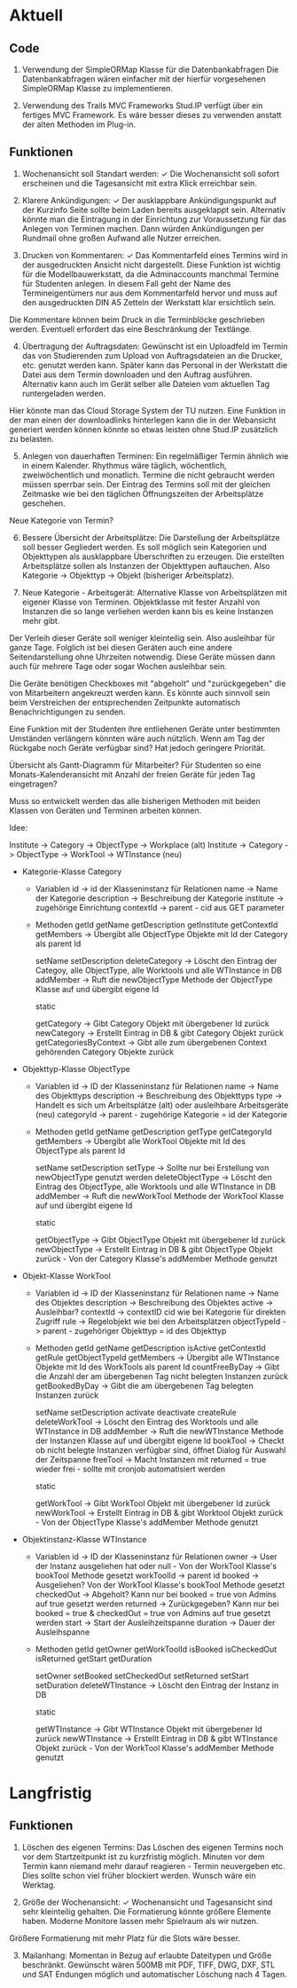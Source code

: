 # Aktuell

## Code

1. Verwendung der SimpleORMap Klasse für die Datenbankabfragen
Die Datenbankabfragen wären einfacher mit der hierfür vorgesehenen SimpleORMap Klasse zu implementieren.

2. Verwendung des Trails MVC Frameworks
Stud.IP verfügt über ein fertiges MVC Framework. Es wäre besser dieses zu verwenden anstatt der alten Methoden im Plug-in.

## Funktionen

1. Wochenansicht soll Standart werden: ✓
Die Wochenansicht soll sofort erscheinen und die Tagesansicht mit extra Klick erreichbar sein.

2. Klarere Ankündigungen: ✓
Der ausklappbare Ankündigungspunkt auf der Kurzinfo Seite sollte beim Laden bereits ausgeklappt sein. Alternativ könnte man die Eintragung in der Einrichtung zur Voraussetzung für das Anlegen von Terminen machen. Dann würden Ankündigungen per Rundmail ohne großen Aufwand alle Nutzer erreichen.

3. Drucken von Kommentaren: ✓
Das Kommentarfeld eines Termins wird in der ausgedruckten Ansicht nicht dargestellt. Diese Funktion ist wichtig für die Modellbauwerkstatt, da die Adminaccounts manchmal Termine für Studenten anlegen. In diesem Fall geht der Name des Termineigentümers nur aus dem Kommentarfeld hervor und muss auf den ausgedruckten DIN A5 Zetteln der Werkstatt klar ersichtlich sein.  

Die Kommentare können beim Druck in die Terminblöcke geschrieben werden. Eventuell erfordert das eine Beschränkung der Textlänge.

4. Übertragung der Auftragsdaten:
Gewünscht ist ein Uploadfeld im Termin das von Studierenden zum Upload von Auftragsdateien an die Drucker, etc. genutzt werden kann. Später kann das Personal in der Werkstatt die Datei aus dem Termin downloaden und den Auftrag ausführen. Alternativ kann auch im Gerät selber alle Dateien vom aktuellen Tag runtergeladen werden.

Hier könnte man das Cloud Storage System der TU nutzen. Eine Funktion in der man einen der downloadlinks hinterlegen kann die in der Webansicht generiert werden können könnte so etwas leisten ohne Stud.IP zusätzlich zu belasten.

5. Anlegen von dauerhaften Terminen:
Ein regelmäßiger Termin ähnlich wie in einem Kalender. Rhythmus wäre täglich, wöchentlich, zweiwöchentlich und monatlich. Termine die nicht gebraucht werden müssen sperrbar sein. Der Eintrag des Termins soll mit der gleichen Zeitmaske wie bei den täglichen Öffnungszeiten der Arbeitsplätze geschehen.  

Neue Kategorie von Termin?  

6. Bessere Übersicht der Arbeitsplätze:
Die Darstellung der Arbeitsplätze soll besser Gegliedert werden. Es soll möglich sein Kategorien und Objekttypen als ausklappbare Überschriften zu erzeugen. Die erstellten Arbeitsplätze sollen als Instanzen der Objekttypen auftauchen. Also Kategorie -> Objekttyp -> Objekt (bisheriger Arbeitsplatz).

7. Neue Kategorie - Arbeitsgerät:
Alternative Klasse von Arbeitsplätzen mit eigener Klasse von Terminen. Objektklasse mit fester Anzahl von Instanzen die so lange verliehen werden kann bis es keine Instanzen mehr gibt.

Der Verleih dieser Geräte soll weniger kleinteilig sein. Also ausleihbar für ganze Tage. Folglich ist bei diesen Geräten auch eine andere Seitendarstellung ohne Uhrzeiten notwendig. Diese Geräte müssen dann auch für mehrere Tage oder sogar Wochen ausleihbar sein.

Die Geräte benötigen Checkboxes mit "abgeholt" und "zurückgegeben" die von Mitarbeitern angekreuzt werden kann. Es könnte auch sinnvoll sein beim Verstreichen der entsprechenden Zeitpunkte automatisch Benachrichtigungen zu senden.

Eine Funktion mit der Studenten ihre entliehenen Geräte unter bestimmten Umständen verlängern könnten wäre auch nützlich. Wenn am Tag der Rückgabe noch Geräte verfügbar sind? Hat jedoch geringere Priorität.

Übersicht als Gantt-Diagramm für Mitarbeiter? Für Studenten so eine Monats-Kalenderansicht mit Anzahl der freien Geräte für jeden Tag eingetragen?

Muss so entwickelt werden das alle bisherigen Methoden mit beiden Klassen von Geräten und Terminen arbeiten können.

Idee:

Institute -> Category -> ObjectType -> Workplace (alt)
Institute -> Category -> ObjectType -> WorkTool -> WTInstance (neu)


- Kategorie-Klasse Category
    - Variablen
        id -> id der Klasseninstanz für Relationen
        name -> Name der Kategorie
        description -> Beschreibung der Kategorie
        institute -> zugehörige Einrichtung
        contextId -> parent - cid aus GET parameter
    - Methoden
        getId
        getName
        getDescription
        getInstitute
        getContextId
        getMembers -> Übergibt alle ObjectType Objekte mit Id der Category als parent Id

        setName
        setDescription
        deleteCategory -> Löscht den Eintrag der Categoy, alle ObjectType, alle Worktools und alle WTInstance in DB
        addMember -> Ruft die newObjectType Methode der ObjectType Klasse auf und übergibt eigene Id

        static

        getCategory -> Gibt Category Objekt mit übergebener Id zurück
        newCategory -> Erstellt Eintrag in DB & gibt Category Objekt zurück
        getCategoriesByContext -> Gibt alle zum übergebenen Context gehörenden Category Objekte zurück

- Objekttyp-Klasse ObjectType
    - Variablen
        id -> ID der Klasseninstanz für Relationen
        name -> Name des Objekttyps
        description -> Beschreibung des Objekttyps
        type -> Handelt es sich um Arbeitsplätze (alt) oder ausleihbare Arbeitsgeräte (neu)
        categoryId -> parent - zugehörige Kategorie = id der Kategorie
    - Methoden
        getId
        getName
        getDescription
        getType
        getCategoryId
        getMembers -> Übergibt alle WorkTool Objekte mit Id des ObjectType als parent Id

        setName
        setDescription
        setType -> Sollte nur bei Erstellung von newObjectType genutzt werden
        deleteObjectType -> Löscht den Eintrag des ObjectType, alle Worktools und alle WTInstance in DB
        addMember -> Ruft die newWorkTool Methode der WorkTool Klasse auf und übergibt eigene Id

        static

        getObjectType -> Gibt ObjectType Objekt mit übergebener Id zurück
        newObjectType -> Erstellt Eintrag in DB & gibt ObjectType Objekt zurück - Von der Category Klasse's addMember Methode genutzt

- Objekt-Klasse WorkTool
    - Variablen
        id -> ID der Klasseninstanz für Relationen
        name -> Name des Objektes
        description -> Beschreibung des Objektes
        active -> Ausleihbar?
        contextId -> contextID cid wie bei Kategorie für direkten Zugriff
        rule -> Regelobjekt wie bei den Arbeitsplätzen
        objectTypeId -> parent - zugehöriger Objekttyp = id des Objekttyp
    - Methoden
        getId
        getName
        getDescription
        isActive
        getContextId
        getRule
        getObjectTypeId
        getMembers -> Übergibt alle WTInstance Objekte mit Id des WorkTools als parent Id
        countFreeByDay -> Gibt die Anzahl der am übergebenen Tag nicht belegten Instanzen zurück
        getBookedByDay -> Gibt die am übergebenen Tag belegten Instanzen zurück

        setName
        setDescription
        activate
        deactivate
        createRule
        deleteWorkTool -> Löscht den Eintrag des Worktools und alle WTInstance in DB
        addMember -> Ruft die newWTInstance Methode der Instanzen Klasse auf und übergibt eigene Id
        bookTool -> Checkt ob nicht belegte Instanzen verfügbar sind, öffnet Dialog für Auswahl der Zeitspanne
        freeTool -> Macht Instanzen mit returned = true wieder frei - sollte mit cronjob automatisiert werden

        static

        getWorkTool -> Gibt WorkTool Objekt mit übergebener Id zurück
        newWorkTool -> Erstellt Eintrag in DB & gibt Worktool Objekt zurück - Von der ObjectType Klasse's addMember Methode genutzt

- Objektinstanz-Klasse WTInstance
    - Variablen
        id -> ID der Klasseninstanz für Relationen
        owner -> User der Instanz ausgeliehen hat oder null - Von der WorkTool Klasse's bookTool Methode gesetzt
        workToolId -> parent id
        booked -> Ausgeliehen? Von der WorkTool Klasse's bookTool Methode gesetzt
        checkedOut -> Abgeholt? Kann nur bei booked = true von Admins auf true gesetzt werden
        returned -> Zurückgegeben? Kann nur bei booked = true & checkedOut = true von Admins auf true gesetzt werden
        start -> Start der Ausleihzeitspanne
        duration -> Dauer der Ausleihspanne
    - Methoden
        getId
        getOwner
        getWorkToolId
        isBooked
        isCheckedOut
        isReturned
        getStart
        getDuration

        setOwner
        setBooked
        setCheckedOut
        setReturned
        setStart
        setDuration
        deleteWTInstance -> Löscht den Eintrag der Instanz in DB

        static

        getWTInstance -> Gibt WTInstance Objekt mit übergebener Id zurück
        newWTInstance -> Erstellt Eintrag in DB & gibt WTInstance Objekt zurück - Von der WorkTool Klasse's addMember Methode genutzt

# Langfristig

## Funktionen
1. Löschen des eigenen Termins:
Das Löschen des eigenen Termins noch vor dem Startzeitpunkt ist zu kurzfristig möglich. Minuten vor dem Termin kann niemand mehr darauf reagieren - Termin neuvergeben etc. Dies sollte schon viel früher blockiert werden. Wunsch wäre ein Werktag.

2. Größe der Wochenansicht: ✓
Wochenansicht und Tagesansicht sind sehr kleinteilig gehalten. Die Formatierung könnte größere Elemente haben. Moderne Monitore lassen mehr Spielraum als wir nutzen.

Größere Formatierung mit mehr Platz für die Slots wäre besser.

3. Mailanhang:
Momentan in Bezug auf erlaubte Dateitypen und Größe beschränkt. Gewünscht wären 500MB mit PDF, TIFF, DWG, DXF, STL und SAT Endungen möglich und automatischer Löschung nach 4 Tagen.  

